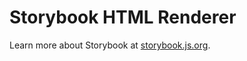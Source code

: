 # Storybook HTML Renderer

Learn more about Storybook at [storybook.js.org](https://storybook.js.org/?utm_source=readme).
